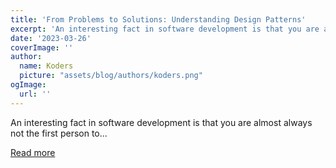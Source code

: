 ```yaml
---
title: 'From Problems to Solutions: Understanding Design Patterns'
excerpt: 'An interesting fact in software development is that you are almost always not the first person to...'
date: '2023-03-26'
coverImage: ''
author:
  name: Koders
  picture: "assets/blog/authors/koders.png"
ogImage:
  url: ''
---
```


An interesting fact in software development is that you are almost always not the first person to...

[Read more](https://dev.to/documatic/from-problems-to-solutions-understanding-design-patterns-3b7i)
